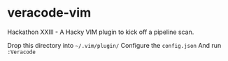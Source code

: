 # veracode-vim
Hackathon XXIII - A Hacky VIM plugin to kick off a pipeline scan.

Drop this directory into `~/.vim/plugin/`
Configure the `config.json`
And run `:Veracode`
